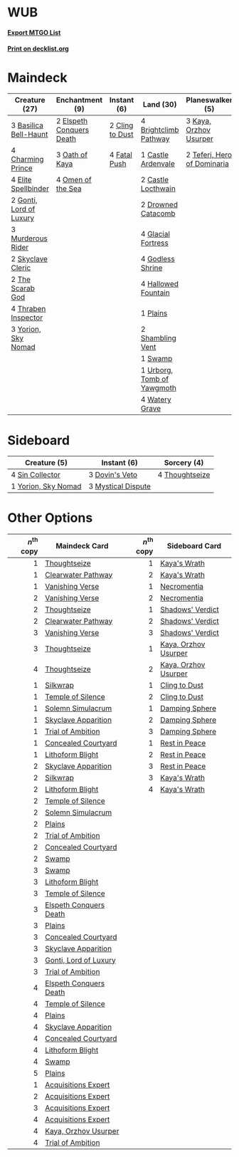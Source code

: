 # WUB

#### [Export MTGO List](../collection/WUB/WUB.txt)
#### [Print on decklist.org](http://decklist.org/?deckmain=2%09Agadeem's%20Awakening%0A3%09Basilica%20Bell-Haunt%0A4%09Brightclimb%20Pathway%0A1%09Castle%20Ardenvale%0A2%09Castle%20Locthwain%0A4%09Charming%20Prince%0A2%09Cling%20to%20Dust%0A2%09Drowned%20Catacomb%0A4%09Elite%20Spellbinder%0A2%09Elspeth%20Conquers%20Death%0A1%09Emeria's%20Call%0A4%09Fatal%20Push%0A4%09Glacial%20Fortress%0A4%09Godless%20Shrine%0A2%09Gonti,%20Lord%20of%20Luxury%0A4%09Hallowed%20Fountain%0A3%09Kaya,%20Orzhov%20Usurper%0A3%09Murderous%20Rider%0A3%09Oath%20of%20Kaya%0A4%09Omen%20of%20the%20Sea%0A1%09Plains%0A2%09Shambling%20Vent%0A2%09Skyclave%20Cleric%0A1%09Swamp%0A2%09Teferi,%20Hero%20of%20Dominaria%0A2%09The%20Scarab%20God%0A4%09Thraben%20Inspector%0A1%09Urborg,%20Tomb%20of%20Yawgmoth%0A4%09Watery%20Grave%0A3%09Yorion,%20Sky%20Nomad&deckside=3%09Dovin's%20Veto%0A3%09Mystical%20Dispute%0A4%09Sin%20Collector%0A4%09Thoughtseize%0A1%09Yorion,%20Sky%20Nomad)
# Maindeck

|                                          Creature (27)                                           |                                          Enchantment (9)                                          |                                       Instant (6)                                        |                                              Land (30)                                              |                                           Planeswalker (5)                                           |                                          Sorcery (3)                                           |
|--------------------------------------------------------------------------------------------------|---------------------------------------------------------------------------------------------------|------------------------------------------------------------------------------------------|-----------------------------------------------------------------------------------------------------|------------------------------------------------------------------------------------------------------|------------------------------------------------------------------------------------------------|
|3 [Basilica Bell-Haunt](http://gatherer.wizards.com/Pages/Card/Details.aspx?multiverseid=457300)  |2 [Elspeth Conquers Death](http://gatherer.wizards.com/Pages/Card/Details.aspx?multiverseid=476264)|2 [Cling to Dust](http://gatherer.wizards.com/Pages/Card/Details.aspx?multiverseid=476338)|4 [Brightclimb Pathway](http://gatherer.wizards.com/Pages/Card/Details.aspx?multiverseid=491911)     |3 [Kaya, Orzhov Usurper](http://gatherer.wizards.com/Pages/Card/Details.aspx?multiverseid=460129)     |2 [Agadeem's Awakening](http://gatherer.wizards.com/Pages/Card/Details.aspx?multiverseid=491723)|
|4 [Charming Prince](http://gatherer.wizards.com/Pages/Card/Details.aspx?multiverseid=472970)      |3 [Oath of Kaya](http://gatherer.wizards.com/Pages/Card/Details.aspx?multiverseid=461136)          |4 [Fatal Push](http://gatherer.wizards.com/Pages/Card/Details.aspx?multiverseid=423724)   |1 [Castle Ardenvale](http://gatherer.wizards.com/Pages/Card/Details.aspx?multiverseid=473200)        |2 [Teferi, Hero of Dominaria](http://gatherer.wizards.com/Pages/Card/Details.aspx?multiverseid=443095)|1 [Emeria's Call](http://gatherer.wizards.com/Pages/Card/Details.aspx?multiverseid=491633)      |
|4 [Elite Spellbinder](http://gatherer.wizards.com/Pages/Card/Details.aspx?multiverseid=513494)    |4 [Omen of the Sea](http://gatherer.wizards.com/Pages/Card/Details.aspx?multiverseid=476309)       |                                                                                          |2 [Castle Locthwain](http://gatherer.wizards.com/Pages/Card/Details.aspx?multiverseid=473203)        |                                                                                                      |                                                                                                |
|2 [Gonti, Lord of Luxury](http://gatherer.wizards.com/Pages/Card/Details.aspx?multiverseid=417657)|                                                                                                   |                                                                                          |2 [Drowned Catacomb](http://gatherer.wizards.com/Pages/Card/Details.aspx?multiverseid=430633)        |                                                                                                      |                                                                                                |
|3 [Murderous Rider](http://gatherer.wizards.com/Pages/Card/Details.aspx?multiverseid=473059)      |                                                                                                   |                                                                                          |4 [Glacial Fortress](http://gatherer.wizards.com/Pages/Card/Details.aspx?multiverseid=190562)        |                                                                                                      |                                                                                                |
|2 [Skyclave Cleric](http://gatherer.wizards.com/Pages/Card/Details.aspx?multiverseid=491666)      |                                                                                                   |                                                                                          |4 [Godless Shrine](http://gatherer.wizards.com/Pages/Card/Details.aspx?multiverseid=405099)          |                                                                                                      |                                                                                                |
|2 [The Scarab God](http://gatherer.wizards.com/Pages/Card/Details.aspx?multiverseid=430834)       |                                                                                                   |                                                                                          |4 [Hallowed Fountain](http://gatherer.wizards.com/Pages/Card/Details.aspx?multiverseid=97071)        |                                                                                                      |                                                                                                |
|4 [Thraben Inspector](http://gatherer.wizards.com/Pages/Card/Details.aspx?multiverseid=409784)    |                                                                                                   |                                                                                          |1 [Plains](http://gatherer.wizards.com/Pages/Card/Details.aspx?multiverseid=439856)                  |                                                                                                      |                                                                                                |
|3 [Yorion, Sky Nomad](http://gatherer.wizards.com/Pages/Card/Details.aspx?multiverseid=479752)    |                                                                                                   |                                                                                          |2 [Shambling Vent](http://gatherer.wizards.com/Pages/Card/Details.aspx?multiverseid=402031)          |                                                                                                      |                                                                                                |
|                                                                                                  |                                                                                                   |                                                                                          |1 [Swamp](http://gatherer.wizards.com/Pages/Card/Details.aspx?multiverseid=439858)                   |                                                                                                      |                                                                                                |
|                                                                                                  |                                                                                                   |                                                                                          |1 [Urborg, Tomb of Yawgmoth](http://gatherer.wizards.com/Pages/Card/Details.aspx?multiverseid=383425)|                                                                                                      |                                                                                                |
|                                                                                                  |                                                                                                   |                                                                                          |4 [Watery Grave](http://gatherer.wizards.com/Pages/Card/Details.aspx?multiverseid=405114)            |                                                                                                      |                                                                                                |


# Sideboard

|                                         Creature (5)                                         |                                         Instant (6)                                         |                                       Sorcery (4)                                       |
|----------------------------------------------------------------------------------------------|---------------------------------------------------------------------------------------------|-----------------------------------------------------------------------------------------|
|4 [Sin Collector](http://gatherer.wizards.com/Pages/Card/Details.aspx?multiverseid=368968)    |3 [Dovin's Veto](http://gatherer.wizards.com/Pages/Card/Details.aspx?multiverseid=461120)    |4 [Thoughtseize](http://gatherer.wizards.com/Pages/Card/Details.aspx?multiverseid=438676)|
|1 [Yorion, Sky Nomad](http://gatherer.wizards.com/Pages/Card/Details.aspx?multiverseid=479752)|3 [Mystical Dispute](http://gatherer.wizards.com/Pages/Card/Details.aspx?multiverseid=473020)|                                                                                         |


# Other Options

|*n*<sup>th</sup> copy|                                          Maindeck Card                                          |*n*<sup>th</sup> copy|                                        Sideboard Card                                         |
|--------------------:|-------------------------------------------------------------------------------------------------|--------------------:|-----------------------------------------------------------------------------------------------|
|                    1|[Thoughtseize](http://gatherer.wizards.com/Pages/Card/Details.aspx?multiverseid=438676)          |                    1|[Kaya's Wrath](http://gatherer.wizards.com/Pages/Card/Details.aspx?multiverseid=457331)        |
|                    1|[Clearwater Pathway](http://gatherer.wizards.com/Pages/Card/Details.aspx?multiverseid=491913)    |                    2|[Kaya's Wrath](http://gatherer.wizards.com/Pages/Card/Details.aspx?multiverseid=457331)        |
|                    1|[Vanishing Verse](http://gatherer.wizards.com/Pages/Card/Details.aspx?multiverseid=513736)       |                    1|[Necromentia](http://gatherer.wizards.com/Pages/Card/Details.aspx?multiverseid=485439)         |
|                    2|[Vanishing Verse](http://gatherer.wizards.com/Pages/Card/Details.aspx?multiverseid=513736)       |                    2|[Necromentia](http://gatherer.wizards.com/Pages/Card/Details.aspx?multiverseid=485439)         |
|                    2|[Thoughtseize](http://gatherer.wizards.com/Pages/Card/Details.aspx?multiverseid=438676)          |                    1|[Shadows' Verdict](http://gatherer.wizards.com/Pages/Card/Details.aspx?multiverseid=491762)    |
|                    2|[Clearwater Pathway](http://gatherer.wizards.com/Pages/Card/Details.aspx?multiverseid=491913)    |                    2|[Shadows' Verdict](http://gatherer.wizards.com/Pages/Card/Details.aspx?multiverseid=491762)    |
|                    3|[Vanishing Verse](http://gatherer.wizards.com/Pages/Card/Details.aspx?multiverseid=513736)       |                    3|[Shadows' Verdict](http://gatherer.wizards.com/Pages/Card/Details.aspx?multiverseid=491762)    |
|                    3|[Thoughtseize](http://gatherer.wizards.com/Pages/Card/Details.aspx?multiverseid=438676)          |                    1|[Kaya, Orzhov Usurper](http://gatherer.wizards.com/Pages/Card/Details.aspx?multiverseid=460129)|
|                    4|[Thoughtseize](http://gatherer.wizards.com/Pages/Card/Details.aspx?multiverseid=438676)          |                    2|[Kaya, Orzhov Usurper](http://gatherer.wizards.com/Pages/Card/Details.aspx?multiverseid=460129)|
|                    1|[Silkwrap](http://gatherer.wizards.com/Pages/Card/Details.aspx?multiverseid=394699)              |                    1|[Cling to Dust](http://gatherer.wizards.com/Pages/Card/Details.aspx?multiverseid=476338)       |
|                    1|[Temple of Silence](http://gatherer.wizards.com/Pages/Card/Details.aspx?multiverseid=373522)     |                    2|[Cling to Dust](http://gatherer.wizards.com/Pages/Card/Details.aspx?multiverseid=476338)       |
|                    1|[Solemn Simulacrum](http://gatherer.wizards.com/Pages/Card/Details.aspx?multiverseid=389682)     |                    1|[Damping Sphere](http://gatherer.wizards.com/Pages/Card/Details.aspx?multiverseid=443101)      |
|                    1|[Skyclave Apparition](http://gatherer.wizards.com/Pages/Card/Details.aspx?multiverseid=495603)   |                    2|[Damping Sphere](http://gatherer.wizards.com/Pages/Card/Details.aspx?multiverseid=443101)      |
|                    1|[Trial of Ambition](http://gatherer.wizards.com/Pages/Card/Details.aspx?multiverseid=426815)     |                    3|[Damping Sphere](http://gatherer.wizards.com/Pages/Card/Details.aspx?multiverseid=443101)      |
|                    1|[Concealed Courtyard](http://gatherer.wizards.com/Pages/Card/Details.aspx?multiverseid=417818)   |                    1|[Rest in Peace](http://gatherer.wizards.com/Pages/Card/Details.aspx?multiverseid=442021)       |
|                    1|[Lithoform Blight](http://gatherer.wizards.com/Pages/Card/Details.aspx?multiverseid=491745)      |                    2|[Rest in Peace](http://gatherer.wizards.com/Pages/Card/Details.aspx?multiverseid=442021)       |
|                    2|[Skyclave Apparition](http://gatherer.wizards.com/Pages/Card/Details.aspx?multiverseid=495603)   |                    3|[Rest in Peace](http://gatherer.wizards.com/Pages/Card/Details.aspx?multiverseid=442021)       |
|                    2|[Silkwrap](http://gatherer.wizards.com/Pages/Card/Details.aspx?multiverseid=394699)              |                    3|[Kaya's Wrath](http://gatherer.wizards.com/Pages/Card/Details.aspx?multiverseid=457331)        |
|                    2|[Lithoform Blight](http://gatherer.wizards.com/Pages/Card/Details.aspx?multiverseid=491745)      |                    4|[Kaya's Wrath](http://gatherer.wizards.com/Pages/Card/Details.aspx?multiverseid=457331)        |
|                    2|[Temple of Silence](http://gatherer.wizards.com/Pages/Card/Details.aspx?multiverseid=373522)     |                     |                                                                                               |
|                    2|[Solemn Simulacrum](http://gatherer.wizards.com/Pages/Card/Details.aspx?multiverseid=389682)     |                     |                                                                                               |
|                    2|[Plains](http://gatherer.wizards.com/Pages/Card/Details.aspx?multiverseid=439856)                |                     |                                                                                               |
|                    2|[Trial of Ambition](http://gatherer.wizards.com/Pages/Card/Details.aspx?multiverseid=426815)     |                     |                                                                                               |
|                    2|[Concealed Courtyard](http://gatherer.wizards.com/Pages/Card/Details.aspx?multiverseid=417818)   |                     |                                                                                               |
|                    2|[Swamp](http://gatherer.wizards.com/Pages/Card/Details.aspx?multiverseid=439858)                 |                     |                                                                                               |
|                    3|[Swamp](http://gatherer.wizards.com/Pages/Card/Details.aspx?multiverseid=439858)                 |                     |                                                                                               |
|                    3|[Lithoform Blight](http://gatherer.wizards.com/Pages/Card/Details.aspx?multiverseid=491745)      |                     |                                                                                               |
|                    3|[Temple of Silence](http://gatherer.wizards.com/Pages/Card/Details.aspx?multiverseid=373522)     |                     |                                                                                               |
|                    3|[Elspeth Conquers Death](http://gatherer.wizards.com/Pages/Card/Details.aspx?multiverseid=476264)|                     |                                                                                               |
|                    3|[Plains](http://gatherer.wizards.com/Pages/Card/Details.aspx?multiverseid=439856)                |                     |                                                                                               |
|                    3|[Concealed Courtyard](http://gatherer.wizards.com/Pages/Card/Details.aspx?multiverseid=417818)   |                     |                                                                                               |
|                    3|[Skyclave Apparition](http://gatherer.wizards.com/Pages/Card/Details.aspx?multiverseid=495603)   |                     |                                                                                               |
|                    3|[Gonti, Lord of Luxury](http://gatherer.wizards.com/Pages/Card/Details.aspx?multiverseid=417657) |                     |                                                                                               |
|                    3|[Trial of Ambition](http://gatherer.wizards.com/Pages/Card/Details.aspx?multiverseid=426815)     |                     |                                                                                               |
|                    4|[Elspeth Conquers Death](http://gatherer.wizards.com/Pages/Card/Details.aspx?multiverseid=476264)|                     |                                                                                               |
|                    4|[Temple of Silence](http://gatherer.wizards.com/Pages/Card/Details.aspx?multiverseid=373522)     |                     |                                                                                               |
|                    4|[Plains](http://gatherer.wizards.com/Pages/Card/Details.aspx?multiverseid=439856)                |                     |                                                                                               |
|                    4|[Skyclave Apparition](http://gatherer.wizards.com/Pages/Card/Details.aspx?multiverseid=495603)   |                     |                                                                                               |
|                    4|[Concealed Courtyard](http://gatherer.wizards.com/Pages/Card/Details.aspx?multiverseid=417818)   |                     |                                                                                               |
|                    4|[Lithoform Blight](http://gatherer.wizards.com/Pages/Card/Details.aspx?multiverseid=491745)      |                     |                                                                                               |
|                    4|[Swamp](http://gatherer.wizards.com/Pages/Card/Details.aspx?multiverseid=439858)                 |                     |                                                                                               |
|                    5|[Plains](http://gatherer.wizards.com/Pages/Card/Details.aspx?multiverseid=439856)                |                     |                                                                                               |
|                    1|[Acquisitions Expert](http://gatherer.wizards.com/Pages/Card/Details.aspx?multiverseid=491722)   |                     |                                                                                               |
|                    2|[Acquisitions Expert](http://gatherer.wizards.com/Pages/Card/Details.aspx?multiverseid=491722)   |                     |                                                                                               |
|                    3|[Acquisitions Expert](http://gatherer.wizards.com/Pages/Card/Details.aspx?multiverseid=491722)   |                     |                                                                                               |
|                    4|[Acquisitions Expert](http://gatherer.wizards.com/Pages/Card/Details.aspx?multiverseid=491722)   |                     |                                                                                               |
|                    4|[Kaya, Orzhov Usurper](http://gatherer.wizards.com/Pages/Card/Details.aspx?multiverseid=460129)  |                     |                                                                                               |
|                    4|[Trial of Ambition](http://gatherer.wizards.com/Pages/Card/Details.aspx?multiverseid=426815)     |                     |                                                                                               |

